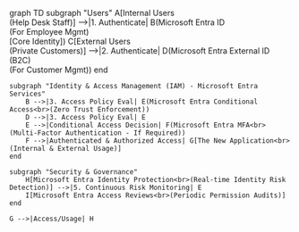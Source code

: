 graph TD
    subgraph "Users"
        A[Internal Users<br>(Help Desk Staff)] -->|1. Authenticate| B(Microsoft Entra ID<br>(For Employee Mgmt)<br>[Core Identity])
        C[External Users<br>(Private Customers)] -->|2. Authenticate| D(Microsoft Entra External ID (B2C)<br>(For Customer Mgmt))
    end

    subgraph "Identity & Access Management (IAM) - Microsoft Entra Services"
        B -->|3. Access Policy Eval| E(Microsoft Entra Conditional Access<br>(Zero Trust Enforcement))
        D -->|3. Access Policy Eval| E
        E -->|Conditional Access Decision| F(Microsoft Entra MFA<br>(Multi-Factor Authentication - If Required))
        F -->|Authenticated & Authorized Access| G[The New Application<br>(Internal & External Usage)]
    end

    subgraph "Security & Governance"
        H[Microsoft Entra Identity Protection<br>(Real-time Identity Risk Detection)] -->|5. Continuous Risk Monitoring| E
        I[Microsoft Entra Access Reviews<br>(Periodic Permission Audits)]
    end

    G -->|Access/Usage| H
